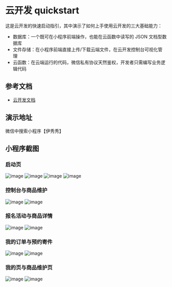 # 云开发 quickstart

这是云开发的快速启动指引，其中演示了如何上手使用云开发的三大基础能力：

- 数据库：一个既可在小程序前端操作，也能在云函数中读写的 JSON 文档型数据库
- 文件存储：在小程序前端直接上传/下载云端文件，在云开发控制台可视化管理
- 云函数：在云端运行的代码，微信私有协议天然鉴权，开发者只需编写业务逻辑代码

## 参考文档

- [云开发文档](https://developers.weixin.qq.com/miniprogram/dev/wxcloud/basis/getting-started.html)

## 演示地址
微信中搜索小程序【伊秀秀】

## 小程序截图
### 启动页
![image](https://user-images.githubusercontent.com/85377437/126893603-4a774b81-b39a-4170-819c-41a5238bd542.png)
![image](https://user-images.githubusercontent.com/85377437/126893607-e5638fd0-2fd7-4294-8ade-9a6e574a800e.png)
![image](https://user-images.githubusercontent.com/85377437/126893611-ec6ced12-c3a5-4673-a6f6-ee37c9df84a0.png)
![image](https://user-images.githubusercontent.com/85377437/126893614-2a520d51-ef11-46ee-b2ec-5363e7876604.png)
### 控制台与商品维护
![image](https://user-images.githubusercontent.com/85377437/126893629-b9455bf9-cf2a-43ca-9f61-832067f92c7b.png)
![image](https://user-images.githubusercontent.com/85377437/126893637-dc601611-c924-4be0-ad75-9562c3ac8ca6.png)
### 报名活动与商品详情
![image](https://user-images.githubusercontent.com/85377437/126893649-852981ec-42f8-4708-9824-1dff9a5a11bf.png)
![image](https://user-images.githubusercontent.com/85377437/126893651-a084da05-e3d2-42c7-921f-6dc45c14030b.png)
### 我的订单与预约寄件
![image](https://user-images.githubusercontent.com/85377437/126893658-b3c61154-a4d7-43fc-bdae-aaaf2a15a6da.png)
![image](https://user-images.githubusercontent.com/85377437/126893660-5637b130-ad73-4879-bbc9-f480e35f3b22.png)
### 我的页与商品维护页
![image](https://user-images.githubusercontent.com/85377437/126893665-e9ad9477-6bad-4f9b-9606-4f62012b4bca.png)
![image](https://user-images.githubusercontent.com/85377437/126893666-1c515dd2-435a-48b3-90d4-f5dfbcb022ba.png)
